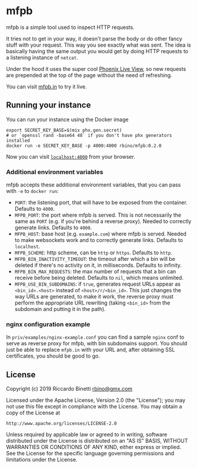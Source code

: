 # mfpb

mfpb is a simple tool used to inspect HTTP requests.

It tries not to get in your way, it doesn't parse the body or do other
fancy stuff with your request. This way you see exactly what was sent.
The idea is basically having the same output you would get by doing HTTP
requests to a listening instance of `netcat`.

Under the hood it uses the super cool
[Phoenix Live View](https://github.com/phoenixframework/phoenix_live_view),
so new requests are prepended at the top of the page without the need of
refreshing.

You can visit [mfpb.in](https://mfpb.in) to try it live.

## Running your instance

You can run your instance using the Docker image

```
export SECRET_KEY_BASE=$(mix phx.gen.secret)
# or `openssl rand -base64 48` if you don't have phx generators installed
docker run -e SECRET_KEY_BASE -p 4000:4000 rbino/mfpb:0.2.0
```

Now you can visit [`localhost:4000`](http://localhost:4000) from your browser.

### Additional environment variables
mfpb accepts these additional environment variables, that you can pass with `-e`
to `docker run`:

- `PORT`: the listening port, that will have to be exposed from the container.
Defaults to `4000`.
- `MFPB_PORT`: the port where mfpb is served. This is not necessarily the
same as `PORT` (e.g. if you're behind a reverse proxy). Needed to correctly
generate links. Defaults to `4000`.
- `MFPB_HOST`: base host (e.g. `example.com`) where mfpb is served. Needed to
make websockets work and to correctly generate links. Defaults to `localhost`.
- `MFPB_SCHEME`: http scheme, can be `http` or `https`. Defaults to `http`.
- `MFPB_BIN_INACTIVITY_TIMEOUT`: the timeout after which a bin will be deleted
if there's no activity on it, in milliseconds. Defaults to infinity.
- `MFPB_BIN_MAX_REQUESTS`: the max number of requests that a bin can receive
before being deleted. Defaults to `nil`, which means unlimited.
- `MFPB_USE_BIN_SUBDOMAINS`: if `true`, generates request URLs appear as
`<bin_id>.<host>` instead of `<host>/r/<bin_id>`. This just changes the way URLs
are generated, to make it work, the reverse proxy must perform the appropriate
URL rewriting (taking `<bin_id>` from the subdomain and putting it in the path).

### nginx configuration example
In `priv/examples/nginx-example.conf` you can find a sample `nginx` conf to
serve as reverse proxy for mfpb, with bin subdomains support. You should just be
able to replace `mfpb.in` with your URL and, after obtaining SSL certificates,
you should be good to go.

## License
Copyright (c) 2019 Riccardo Binetti <rbino@gmx.com>

Licensed under the Apache License, Version 2.0 (the "License"); you may not use
this file except in compliance with the License. You may obtain a copy of the
License at
```
http://www.apache.org/licenses/LICENSE-2.0
```
Unless required by applicable law or agreed to in writing, software distributed
under the License is distributed on an "AS IS" BASIS, WITHOUT WARRANTIES OR
CONDITIONS OF ANY KIND, either express or implied. See the License for the
specific language governing permissions and limitations under the License.
